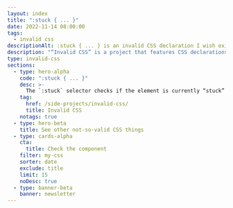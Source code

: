 ```yaml
---
layout: index
title: ":stuck { ... }"
date: 2022-11-14 08:00:00
tags:
  - invalid css
descriptionAlt: :stuck { ... } is an invalid CSS declaration I wish existed."
description: "“Invalid CSS” is a project that features CSS declarations that are not valid and non-existing. For example, :stuck { ... }."
type: invalid-css
sections:
  - type: hero-alpha
    code: ":stuck { ... }"
    desc: >-
      The `:stuck` selector checks if the element is currently “stuck” with the `position: sticky`.
    tag:
      href: /side-projects/invalid-css/
      title: Invalid CSS
    notags: true
  - type: hero-beta
    title: See other not-so-valid CSS things
  - type: cards-alpha
    cta:
      title: Check the component
    filter: my-css
    sorter: date
    exclude: title
    limit: 15
    noDesc: true
  - type: banner-beta
    banner: newsletter
---
```

